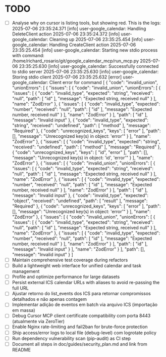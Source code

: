 # TODO

- [ ] Analyse why on cursor is listing tools, but showing red. This is the logs:
2025-07-06 23:35:24.371 [info] user-google_calendar: Handling DeleteClient action
2025-07-06 23:35:24.372 [info] user-google_calendar: Cleaning up
2025-07-06 23:35:25.454 [info] user-google_calendar: Handling CreateClient action
2025-07-06 23:35:25.454 [info] user-google_calendar: Starting new stdio process with command: /home/richard_rosario/git/google_calendar_mcp/run_mcp.py
2025-07-06 23:35:25.630 [info] user-google_calendar: Successfully connected to stdio server
2025-07-06 23:35:25.630 [info] user-google_calendar: Storing stdio client
2025-07-06 23:35:25.632 [error] user-google_calendar: Client error for command [
  {
    "code": "invalid_union",
    "unionErrors": [
      {
        "issues": [
          {
            "code": "invalid_union",
            "unionErrors": [
              {
                "issues": [
                  {
                    "code": "invalid_type",
                    "expected": "string",
                    "received": "null",
                    "path": [
                      "id"
                    ],
                    "message": "Expected string, received null"
                  }
                ],
                "name": "ZodError"
              },
              {
                "issues": [
                  {
                    "code": "invalid_type",
                    "expected": "number",
                    "received": "null",
                    "path": [
                      "id"
                    ],
                    "message": "Expected number, received null"
                  }
                ],
                "name": "ZodError"
              }
            ],
            "path": [
              "id"
            ],
            "message": "Invalid input"
          },
          {
            "code": "invalid_type",
            "expected": "string",
            "received": "undefined",
            "path": [
              "method"
            ],
            "message": "Required"
          },
          {
            "code": "unrecognized_keys",
            "keys": [
              "error"
            ],
            "path": [],
            "message": "Unrecognized key(s) in object: 'error'"
          }
        ],
        "name": "ZodError"
      },
      {
        "issues": [
          {
            "code": "invalid_type",
            "expected": "string",
            "received": "undefined",
            "path": [
              "method"
            ],
            "message": "Required"
          },
          {
            "code": "unrecognized_keys",
            "keys": [
              "id",
              "error"
            ],
            "path": [],
            "message": "Unrecognized key(s) in object: 'id', 'error'"
          }
        ],
        "name": "ZodError"
      },
      {
        "issues": [
          {
            "code": "invalid_union",
            "unionErrors": [
              {
                "issues": [
                  {
                    "code": "invalid_type",
                    "expected": "string",
                    "received": "null",
                    "path": [
                      "id"
                    ],
                    "message": "Expected string, received null"
                  }
                ],
                "name": "ZodError"
              },
              {
                "issues": [
                  {
                    "code": "invalid_type",
                    "expected": "number",
                    "received": "null",
                    "path": [
                      "id"
                    ],
                    "message": "Expected number, received null"
                  }
                ],
                "name": "ZodError"
              }
            ],
            "path": [
              "id"
            ],
            "message": "Invalid input"
          },
          {
            "code": "invalid_type",
            "expected": "object",
            "received": "undefined",
            "path": [
              "result"
            ],
            "message": "Required"
          },
          {
            "code": "unrecognized_keys",
            "keys": [
              "error"
            ],
            "path": [],
            "message": "Unrecognized key(s) in object: 'error'"
          }
        ],
        "name": "ZodError"
      },
      {
        "issues": [
          {
            "code": "invalid_union",
            "unionErrors": [
              {
                "issues": [
                  {
                    "code": "invalid_type",
                    "expected": "string",
                    "received": "null",
                    "path": [
                      "id"
                    ],
                    "message": "Expected string, received null"
                  }
                ],
                "name": "ZodError"
              },
              {
                "issues": [
                  {
                    "code": "invalid_type",
                    "expected": "number",
                    "received": "null",
                    "path": [
                      "id"
                    ],
                    "message": "Expected number, received null"
                  }
                ],
                "name": "ZodError"
              }
            ],
            "path": [
              "id"
            ],
            "message": "Invalid input"
          }
        ],
        "name": "ZodError"
      }
    ],
    "path": [],
    "message": "Invalid input"
  }
]
- [ ] Maintain comprehensive test coverage during refactors
- [ ] Build a lightweight web interface for unified calendar and task management
- [ ] Profile and optimize performance for large datasets
- [ ] Persist external ICS calendar URLs with aliases to avoid re-passing the full URL
- [ ] Ajustar retorno do list_events dos ICS para retornar compromissos detalhados e não apenas contagem
- [ ] Implementar adição de eventos em batch via arquivo ICS (importação em massa)
- [ ] Debug Cursor MCP client certificate compatibility com porta 8443 (atualmente via ZeroTier)
- [ ] Enable Nginx rate-limiting and fail2ban for brute-force protection
- [ ] Ship access/error logs to local file (debug-level) com logrotate policy
- [ ] Run dependency vulnerability scan (pip-audit) as CI step
- [ ] Document all steps in doc/guides/security_plan.md and link from README
